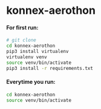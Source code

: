 # konnex-aerothon

#### For first run:
```bash
# git clone
cd konnex-aerothon
pip3 install virtualenv
virtualenv venv
source venv/bin/activate
pip3 install -r requirements.txt
```
#### Everytime you run:
```bash
cd konnex-aerothon
source venv/bin/activate
```
